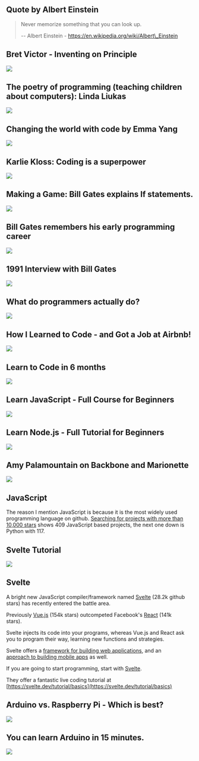 Quote by Albert Einstein
------------------------

> Never memorize something that you can look up.
> 
> \-- Albert Einstein - https://en.wikipedia.org/wiki/Albert\_Einstein

Bret Victor - Inventing on Principle
------------------------------------

[![]( /image/yid-PUv66718DII.jpg)](https://www.youtube.com/watch?v=PUv66718DII)

The poetry of programming (teaching children about computers): Linda Liukas
---------------------------------------------------------------------------

[![]( /image/yid--jRREn6ifEQ.jpg)](https://www.youtube.com/watch?v=-jRREn6ifEQ)

Changing the world with code by Emma Yang
-----------------------------------------

[![]( /image/yid-ghqSw40pC5s.jpg)](https://www.youtube.com/watch?v=ghqSw40pC5s)

Karlie Kloss: Coding is a superpower
------------------------------------

[![]( /image/yid-Bwiln7v0fdc.jpg)](https://www.youtube.com/watch?v=Bwiln7v0fdc)

Making a Game: Bill Gates explains If statements.
-------------------------------------------------

[![]( /image/yid-m2Ux2PnJe6E.jpg)](https://www.youtube.com/watch?v=m2Ux2PnJe6E)

Bill Gates remembers his early programming career
-------------------------------------------------

[![]( /image/yid-vYXQTrYPenQ.jpg)](https://www.youtube.com/watch?v=vYXQTrYPenQ)

1991 Interview with Bill Gates
------------------------------

[![]( /image/yid-6V6Gir1Dyfs.jpg)](https://www.youtube.com/watch?v=6V6Gir1Dyfs)

What do programmers actually do?
--------------------------------

[![]( /image/yid-g4a7_HH9Wbg.jpg)](https://www.youtube.com/watch?v=g4a7_HH9Wbg)

How I Learned to Code - and Got a Job at Airbnb!
------------------------------------------------

[![]( /image/yid-kXpWLv2o7hs.jpg)](https://www.youtube.com/watch?v=kXpWLv2o7hs)

Learn to Code in 6 months
-------------------------

[![]( /image/yid-LCls16Tv8UE.jpg)](https://www.youtube.com/watch?v=LCls16Tv8UE)

Learn JavaScript - Full Course for Beginners
--------------------------------------------

[![]( /image/yid-PkZNo7MFNFg.jpg)](https://www.youtube.com/watch?v=PkZNo7MFNFg)

Learn Node.js - Full Tutorial for Beginners
-------------------------------------------

[![]( /image/yid-RLtyhwFtXQA.jpg)](https://www.youtube.com/watch?v=RLtyhwFtXQA)

Amy Palamountain on Backbone and Marionette
-------------------------------------------

[![]( /image/yid-0o2whtCJw8I.jpg)](https://www.youtube.com/watch?v=0o2whtCJw8I)

JavaScript
----------

The reason I mention JavaScript is because it is the most widely used  
programming language on github. [Searching for projects with more than  
10,000 stars](https://github.com/search?q=stars%3A%3E%3D10000) shows 409 JavaScript based projects, the next one down is  
Python with 117.

Svelte Tutorial
---------------

[![]( /image/yid-vhGiGqZ78Rs.jpg)](https://www.youtube.com/watch?v=vhGiGqZ78Rs)

Svelte
------

A bright new JavaScript compiler/framework named [Svelte](https://svelte.dev/) (28.2k github  
stars) has recently entered the battle area.

Previously [Vue.js](https://vuejs.org/) (154k stars) outcompeted Facebook's [React](https://reactjs.org/) (141k  
stars).

Svelte injects its code into your programs, whereas Vue.js and React ask  
you to program their way, learning new functions and strategies.

Svelte offers a [framework for building web applications](https://sapper.svelte.dev/), and an  
[approach to building mobile apps](https://svelte-native.technology/) as well.

If you are going to start programming, start with [Svelte](https://svelte.dev/).

They offer a fantastic live coding tutorial at  
[https://svelte.dev/tutorial/basics](https://svelte.dev/tutorial/basics)

Arduino vs. Raspberry Pi - Which is best?
-----------------------------------------

[![]( /image/yid-7vhvnaWUZjE.jpg)](https://www.youtube.com/watch?v=7vhvnaWUZjE)

You can learn Arduino in 15 minutes.
------------------------------------

[![]( /image/yid-nL34zDTPkcs.jpg)](https://www.youtube.com/watch?v=nL34zDTPkcs)